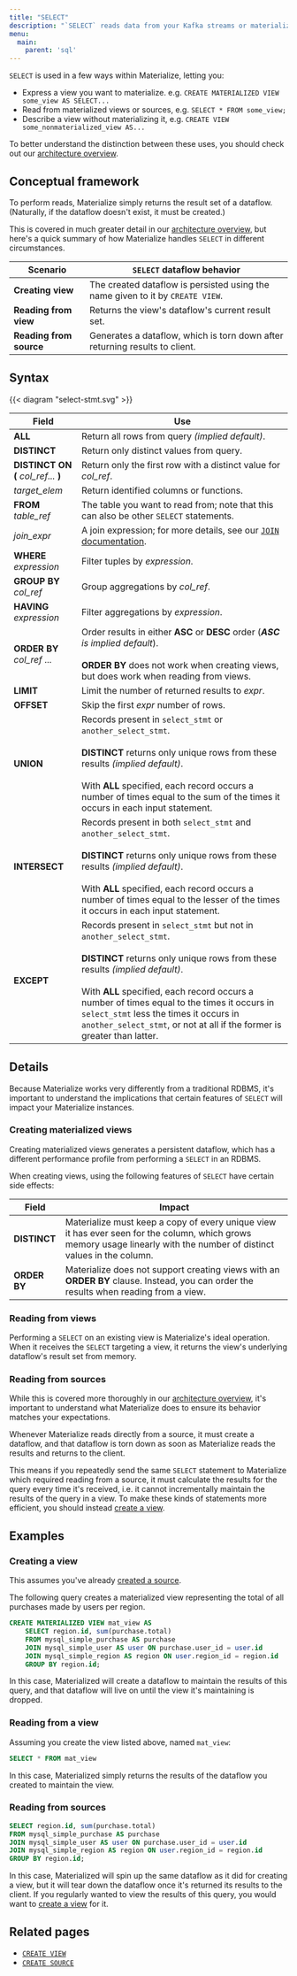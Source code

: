 ```yaml
---
title: "SELECT"
description: "`SELECT` reads data from your Kafka streams or materialized views."
menu:
  main:
    parent: 'sql'
---
```


`SELECT` is used in a few ways within Materialize, letting you:

- Express a view you want to materialize. e.g. `CREATE MATERIALIZED VIEW some_view AS
  SELECT...`
- Read from materialized views or sources, e.g. `SELECT * FROM some_view;`
- Describe a view without materializing it, e.g. `CREATE VIEW some_nonmaterialized_view AS...`

To better understand the distinction between these uses, you should check out
our [architecture overview](../../overview/architecture).

## Conceptual framework

To perform reads, Materialize simply returns the result set of a dataflow.
(Naturally, if the dataflow doesn't exist, it must be created.)

This is covered in much greater detail in our [architecture
overview](../../overview/architecture), but here's a quick summary of how
Materialize handles `SELECT` in different circumstances.

Scenario | `SELECT` dataflow behavior
---------|------------------
**Creating view** | The created dataflow is persisted using the name given to it by `CREATE VIEW`.
**Reading from view** | Returns the view's dataflow's current result set.
**Reading from source** | Generates a dataflow, which is torn down after returning results to client.

## Syntax

{{< diagram "select-stmt.svg" >}}

Field | Use
------|-----
**ALL** | Return all rows from query _(implied default)_.
**DISTINCT** | Return only distinct values from query.
**DISTINCT ON (** _col&lowbar;ref..._ **)**  | Return only the first row with a distinct value for _col&lowbar;ref_.
_target&lowbar;elem_ | Return identified columns or functions.
**FROM** _table&lowbar;ref_ | The table you want to read from; note that this can also be other `SELECT` statements.
_join&lowbar;expr_ | A join expression; for more details, see our [`JOIN` documentation](../join).
**WHERE** _expression_ | Filter tuples by _expression_.
**GROUP BY** _col&lowbar;ref_ | Group aggregations by _col&lowbar;ref_.
**HAVING** _expression_ | Filter aggregations by _expression_.
**ORDER BY** _col&lowbar;ref_ ... | Order results in either **ASC** or **DESC** order (_**ASC** is implied default_).<br/><br>**ORDER BY** does not work when creating views, but does work when reading from views.
**LIMIT** | Limit the number of returned results to _expr_.
**OFFSET** | Skip the first _expr_ number of rows.
**UNION** | Records present in `select_stmt` or `another_select_stmt`.<br/><br/>**DISTINCT** returns only unique rows from these results _(implied default)_.<br/><br/>With **ALL** specified, each record occurs a number of times equal to the sum of the times it occurs in each input statement.
**INTERSECT** | Records present in both `select_stmt` and `another_select_stmt`.<br/><br/>**DISTINCT** returns only unique rows from these results _(implied default)_.<br/><br/>With **ALL** specified, each record occurs a number of times equal to the lesser of the times it occurs in each input statement.
**EXCEPT** | Records present in `select_stmt` but not in `another_select_stmt`.<br/><br/>**DISTINCT** returns only unique rows from these results _(implied default)_.<br/><br/>With **ALL** specified, each record occurs a number of times equal to the times it occurs in `select_stmt` less the times it occurs in `another_select_stmt`, or not at all if the former is greater than latter.

## Details

Because Materialize works very differently from a traditional RDBMS, it's important to understand the implications that certain features of `SELECT` will impact your Materialize instances.

### Creating materialized views

Creating materialized views generates a persistent dataflow, which has a different performance profile from performing a `SELECT` in an RDBMS.

When creating views, using the following features of `SELECT` have certain side effects:

Field | Impact
------|-------
**DISTINCT** | Materialize must keep a copy of every unique view it has ever seen for the column, which grows memory usage linearly with the number of distinct values in the column.
**ORDER BY** | Materialize does not support creating views with an **ORDER BY** clause. Instead, you can order the results when reading from a view.

### Reading from views

Performing a `SELECT` on an existing view is Materialize's ideal operation. When it receives the `SELECT` targeting a view, it returns the view's underlying dataflow's result set from memory.

### Reading from sources

While this is covered more thoroughly in our [architecture overview](../../overview/architecture), it's important to understand what Materialize does to ensure its behavior matches your expectations.

Whenever Materialize reads directly from a source, it must create a dataflow, and that dataflow is torn down as soon as Materialize reads the results and returns to the client.

This means if you repeatedly send the same `SELECT` statement to Materialize which required reading from a source, it must calculate the results for the query every time it's received, i.e. it cannot incrementally maintain the results of the query in a view. To make these kinds of statements more efficient, you should instead [create a view](../create-view).

## Examples

### Creating a view

This assumes you've already [created a source](../create-source).

The following query creates a materialized view representing the total of all purchases made by users per region.

``` sql
CREATE MATERIALIZED VIEW mat_view AS
    SELECT region.id, sum(purchase.total)
    FROM mysql_simple_purchase AS purchase
    JOIN mysql_simple_user AS user ON purchase.user_id = user.id
    JOIN mysql_simple_region AS region ON user.region_id = region.id
    GROUP BY region.id;
```

In this case, Materialized will create a dataflow to maintain the results of this query, and that dataflow will live on until the view it's maintaining is dropped.

### Reading from a view

Assuming you create the view listed above, named `mat_view`:

```sql
SELECT * FROM mat_view
```

In this case, Materialized simply returns the results of the dataflow you created to maintain the view.

### Reading from sources

```sql
SELECT region.id, sum(purchase.total)
FROM mysql_simple_purchase AS purchase
JOIN mysql_simple_user AS user ON purchase.user_id = user.id
JOIN mysql_simple_region AS region ON user.region_id = region.id
GROUP BY region.id;
```

In this case, Materialized will spin up the same dataflow as it did for creating a view, but it will tear down the dataflow once it's returned its results to the client. If you regularly wanted to view the results of this query, you would want to [create a view](../create-view) for it.

## Related pages

- [`CREATE VIEW`](../create-view)
- [`CREATE SOURCE`](../create-source)
